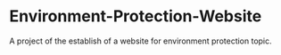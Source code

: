 # Environment-Protection-Website
A project of the establish of a website for environment protection topic.
